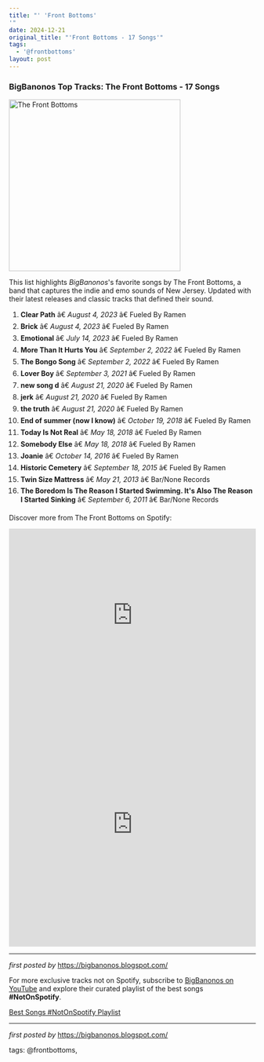 ```yaml
---
title: "' 'Front Bottoms'
'"
date: 2024-12-21
original_title: "'Front Bottoms - 17 Songs'"
tags:
  - '@frontbottoms'
layout: post
---
```

<h3>BigBanonos Top Tracks: The Front Bottoms - 17 Songs</h3>
<div class="separator"> <a href="https://i0.wp.com/www.independentphilly.com/wp-content/uploads/2016/03/The-Front-Bottoms-Melbourne-Night-3-11-e1457654050706.jpg?fit=600%2C399&ssl=1" > <img alt="The Front Bottoms" border="0" height="350" src="https://i0.wp.com/www.independentphilly.com/wp-content/uploads/2016/03/The-Front-Bottoms-Melbourne-Night-3-11-e1457654050706.jpg?fit=600%2C399&ssl=1" /> </a>
</div> <p>This list highlights <em>BigBanonos</em>'s favorite songs by The Front Bottoms, a band that captures the indie and emo sounds of New Jersey. Updated with their latest releases and classic tracks that defined their sound.</p> <ol> <li><strong>Clear Path</strong> â€ <em>August 4, 2023</em> â€ Fueled By Ramen</li> <li><strong>Brick</strong> â€ <em>August 4, 2023</em> â€ Fueled By Ramen</li> <li><strong>Emotional</strong> â€ <em>July 14, 2023</em> â€ Fueled By Ramen</li> <li><strong>More Than It Hurts You</strong> â€ <em>September 2, 2022</em> â€ Fueled By Ramen</li> <li><strong>The Bongo Song</strong> â€ <em>September 2, 2022</em> â€ Fueled By Ramen</li> <li><strong>Lover Boy</strong> â€ <em>September 3, 2021</em> â€ Fueled By Ramen</li> <li><strong>new song d</strong> â€ <em>August 21, 2020</em> â€ Fueled By Ramen</li> <li><strong>jerk</strong> â€ <em>August 21, 2020</em> â€ Fueled By Ramen</li> <li><strong>the truth</strong> â€ <em>August 21, 2020</em> â€ Fueled By Ramen</li> <li><strong>End of summer (now I know)</strong> â€ <em>October 19, 2018</em> â€ Fueled By Ramen</li> <li><strong>Today Is Not Real</strong> â€ <em>May 18, 2018</em> â€ Fueled By Ramen</li> <li><strong>Somebody Else</strong> â€ <em>May 18, 2018</em> â€ Fueled By Ramen</li> <li><strong>Joanie</strong> â€ <em>October 14, 2016</em> â€ Fueled By Ramen</li> <li><strong>Historic Cemetery</strong> â€ <em>September 18, 2015</em> â€ Fueled By Ramen</li> <li><strong>Twin Size Mattress</strong> â€ <em>May 21, 2013</em> â€ Bar/None Records</li> <li><strong>The Boredom Is The Reason I Started Swimming. It's Also The Reason I Started Sinking</strong> â€ <em>September 6, 2011</em> â€ Bar/None Records</li>
</ol> <p>Discover more from The Front Bottoms on Spotify:</p>
<iframe allow="autoplay; clipboard-write; encrypted-media; fullscreen; picture-in-picture" allowfullscreen="" frameborder="0" height="352" loading="lazy" src="https://open.spotify.com/embed/playlist/0QWECAQucyjL38c6L6UfUX?utm_source=generator" width="100%"></iframe>
<iframe width="100%" height="500" src="https://www.youtube.com/embed/MG8clyylgPQ?list=PLtuNtuTatqI1WcWJkhHdMy_GAx4qx47JY" frameborder="0" allowfullscreen></iframe>
<hr />
<p><em>first posted by</em> <a href="https://bigbanonos.blogspot.com/" rel="noopener" target="_new">https://bigbanonos.blogspot.com/</a></p>


<!--Subscribe and Playlist Links-->
<div>
    <p>For more exclusive tracks not on Spotify, subscribe to <a href="https://www.youtube.com/@BigBanonos" target="_blank">BigBanonos on YouTube</a> and explore their curated playlist of the best songs <strong>#NotOnSpotify</strong>.</p>
    <p><a href="https://www.youtube.com/playlist?list=PLtuNtuTatqI0kFahUCbtbfenC_ET5O_tr" target="_blank">Best Songs #NotOnSpotify Playlist<br /></a></p></div>

<hr />

<p><em>first posted by</em> <a href="https://bigbanonos.blogspot.com/" rel="noopener" target="_new">https://bigbanonos.blogspot.com/</a></p>

<p>tags: @frontbottoms,</p>
